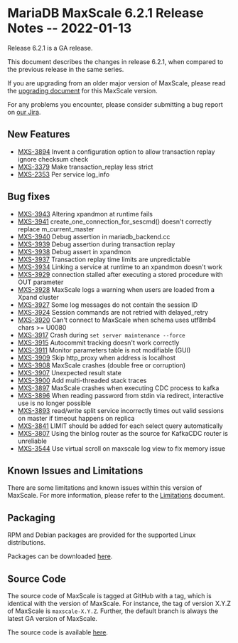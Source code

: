 # MariaDB MaxScale 6.2.1 Release Notes -- 2022-01-13

Release 6.2.1 is a GA release.

This document describes the changes in release 6.2.1, when compared to the
previous release in the same series.

If you are upgrading from an older major version of MaxScale, please read the
[upgrading document](../Upgrading/Upgrading-To-MaxScale-6.md) for
this MaxScale version.

For any problems you encounter, please consider submitting a bug
report on [our Jira](https://jira.mariadb.org/projects/MXS).

## New Features

* [MXS-3894](https://jira.mariadb.org/browse/MXS-3894) Invent a configuration option to allow transaction replay ignore checksum check
* [MXS-3379](https://jira.mariadb.org/browse/MXS-3379) Make transaction_replay less strict
* [MXS-2353](https://jira.mariadb.org/browse/MXS-2353) Per service log_info

## Bug fixes

* [MXS-3943](https://jira.mariadb.org/browse/MXS-3943) Altering xpandmon at runtime fails
* [MXS-3941](https://jira.mariadb.org/browse/MXS-3941) create_one_connection_for_sescmd() doesn't correctly replace m_current_master
* [MXS-3940](https://jira.mariadb.org/browse/MXS-3940) Debug assertion in mariadb_backend.cc
* [MXS-3939](https://jira.mariadb.org/browse/MXS-3939) Debug assertion during transaction replay
* [MXS-3938](https://jira.mariadb.org/browse/MXS-3938) Debug assert in xpandmon
* [MXS-3937](https://jira.mariadb.org/browse/MXS-3937) Transaction replay time limits are unpredictable
* [MXS-3934](https://jira.mariadb.org/browse/MXS-3934) Linking a service at runtime to an xpandmon doesn't work
* [MXS-3929](https://jira.mariadb.org/browse/MXS-3929) connection stalled after executing a stored procedure with OUT parameter
* [MXS-3928](https://jira.mariadb.org/browse/MXS-3928) MaxScale logs a warning when users are loaded from a Xpand cluster
* [MXS-3927](https://jira.mariadb.org/browse/MXS-3927) Some log messages do not contain the session ID
* [MXS-3924](https://jira.mariadb.org/browse/MXS-3924) Session commands are not retried with delayed_retry
* [MXS-3920](https://jira.mariadb.org/browse/MXS-3920) Can't connect to MaxScale when schema uses utf8mb4 chars >= U0080
* [MXS-3917](https://jira.mariadb.org/browse/MXS-3917) Crash during `set server maintenance --force`
* [MXS-3915](https://jira.mariadb.org/browse/MXS-3915) Autocommit tracking doesn't work correctly
* [MXS-3911](https://jira.mariadb.org/browse/MXS-3911) Monitor parameters table is not modifiable (GUI)
* [MXS-3909](https://jira.mariadb.org/browse/MXS-3909) Skip http_proxy when address is localhost
* [MXS-3908](https://jira.mariadb.org/browse/MXS-3908) MaxScale crashes (double free or corruption)
* [MXS-3907](https://jira.mariadb.org/browse/MXS-3907) Unexpected result state
* [MXS-3900](https://jira.mariadb.org/browse/MXS-3900) Add multi-threaded stack traces
* [MXS-3897](https://jira.mariadb.org/browse/MXS-3897) MaxScale crashes when executing CDC process to kafka
* [MXS-3896](https://jira.mariadb.org/browse/MXS-3896) When reading password from stdin via redirect, interactive use is no longer possible
* [MXS-3893](https://jira.mariadb.org/browse/MXS-3893) read/write split service incorrectly times out valid sessions on master if timeout happens on replica
* [MXS-3841](https://jira.mariadb.org/browse/MXS-3841) LIMIT should be added for each select query automatically
* [MXS-3807](https://jira.mariadb.org/browse/MXS-3807) Using the binlog router as the source for KafkaCDC router is unreliable
* [MXS-3544](https://jira.mariadb.org/browse/MXS-3544) Use virtual scroll on maxscale log view to fix memory issue

## Known Issues and Limitations

There are some limitations and known issues within this version of MaxScale.
For more information, please refer to the [Limitations](../About/Limitations.md) document.

## Packaging

RPM and Debian packages are provided for the supported Linux distributions.

Packages can be downloaded [here](https://mariadb.com/downloads/#mariadb_platform-mariadb_maxscale).

## Source Code

The source code of MaxScale is tagged at GitHub with a tag, which is identical
with the version of MaxScale. For instance, the tag of version X.Y.Z of MaxScale
is `maxscale-X.Y.Z`. Further, the default branch is always the latest GA version
of MaxScale.

The source code is available [here](https://github.com/mariadb-corporation/MaxScale).
